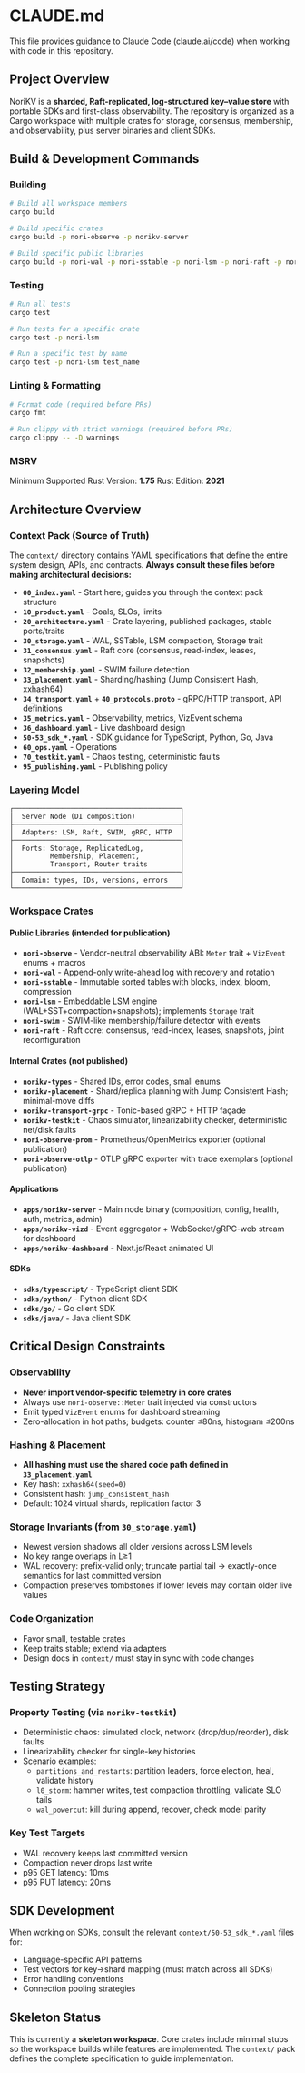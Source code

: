 # CLAUDE.md

This file provides guidance to Claude Code (claude.ai/code) when working with code in this repository.

## Project Overview

NoriKV is a **sharded, Raft-replicated, log-structured key–value store** with portable SDKs and first-class observability. The repository is organized as a Cargo workspace with multiple crates for storage, consensus, membership, and observability, plus server binaries and client SDKs.

## Build & Development Commands

### Building
```bash
# Build all workspace members
cargo build

# Build specific crates
cargo build -p nori-observe -p norikv-server

# Build specific public libraries
cargo build -p nori-wal -p nori-sstable -p nori-lsm -p nori-raft -p nori-swim
```

### Testing
```bash
# Run all tests
cargo test

# Run tests for a specific crate
cargo test -p nori-lsm

# Run a specific test by name
cargo test -p nori-lsm test_name
```

### Linting & Formatting
```bash
# Format code (required before PRs)
cargo fmt

# Run clippy with strict warnings (required before PRs)
cargo clippy -- -D warnings
```

### MSRV
Minimum Supported Rust Version: **1.75**
Rust Edition: **2021**

## Architecture Overview

### Context Pack (Source of Truth)
The `context/` directory contains YAML specifications that define the entire system design, APIs, and contracts. **Always consult these files before making architectural decisions:**

- **`00_index.yaml`** - Start here; guides you through the context pack structure
- **`10_product.yaml`** - Goals, SLOs, limits
- **`20_architecture.yaml`** - Crate layering, published packages, stable ports/traits
- **`30_storage.yaml`** - WAL, SSTable, LSM compaction, Storage trait
- **`31_consensus.yaml`** - Raft core (consensus, read-index, leases, snapshots)
- **`32_membership.yaml`** - SWIM failure detection
- **`33_placement.yaml`** - Sharding/hashing (Jump Consistent Hash, xxhash64)
- **`34_transport.yaml`** + **`40_protocols.proto`** - gRPC/HTTP transport, API definitions
- **`35_metrics.yaml`** - Observability, metrics, VizEvent schema
- **`36_dashboard.yaml`** - Live dashboard design
- **`50-53_sdk_*.yaml`** - SDK guidance for TypeScript, Python, Go, Java
- **`60_ops.yaml`** - Operations
- **`70_testkit.yaml`** - Chaos testing, deterministic faults
- **`95_publishing.yaml`** - Publishing policy

### Layering Model
```
┌─────────────────────────────────────────┐
│  Server Node (DI composition)           │
├─────────────────────────────────────────┤
│  Adapters: LSM, Raft, SWIM, gRPC, HTTP  │
├─────────────────────────────────────────┤
│  Ports: Storage, ReplicatedLog,         │
│         Membership, Placement,          │
│         Transport, Router traits        │
├─────────────────────────────────────────┤
│  Domain: types, IDs, versions, errors   │
└─────────────────────────────────────────┘
```

### Workspace Crates

#### Public Libraries (intended for publication)
- **`nori-observe`** - Vendor-neutral observability ABI: `Meter` trait + `VizEvent` enums + macros
- **`nori-wal`** - Append-only write-ahead log with recovery and rotation
- **`nori-sstable`** - Immutable sorted tables with blocks, index, bloom, compression
- **`nori-lsm`** - Embeddable LSM engine (WAL+SST+compaction+snapshots); implements `Storage` trait
- **`nori-swim`** - SWIM-like membership/failure detector with events
- **`nori-raft`** - Raft core: consensus, read-index, leases, snapshots, joint reconfiguration

#### Internal Crates (not published)
- **`norikv-types`** - Shared IDs, error codes, small enums
- **`norikv-placement`** - Shard/replica planning with Jump Consistent Hash; minimal-move diffs
- **`norikv-transport-grpc`** - Tonic-based gRPC + HTTP façade
- **`norikv-testkit`** - Chaos simulator, linearizability checker, deterministic net/disk faults
- **`nori-observe-prom`** - Prometheus/OpenMetrics exporter (optional publication)
- **`nori-observe-otlp`** - OTLP gRPC exporter with trace exemplars (optional publication)

#### Applications
- **`apps/norikv-server`** - Main node binary (composition, config, health, auth, metrics, admin)
- **`apps/norikv-vizd`** - Event aggregator + WebSocket/gRPC-web stream for dashboard
- **`apps/norikv-dashboard`** - Next.js/React animated UI

#### SDKs
- **`sdks/typescript/`** - TypeScript client SDK
- **`sdks/python/`** - Python client SDK
- **`sdks/go/`** - Go client SDK
- **`sdks/java/`** - Java client SDK

## Critical Design Constraints

### Observability
- **Never import vendor-specific telemetry in core crates**
- Always use `nori-observe::Meter` trait injected via constructors
- Emit typed `VizEvent` enums for dashboard streaming
- Zero-allocation in hot paths; budgets: counter ≤80ns, histogram ≤200ns

### Hashing & Placement
- **All hashing must use the shared code path defined in `33_placement.yaml`**
- Key hash: `xxhash64(seed=0)`
- Consistent hash: `jump_consistent_hash`
- Default: 1024 virtual shards, replication factor 3

### Storage Invariants (from `30_storage.yaml`)
- Newest version shadows all older versions across LSM levels
- No key range overlaps in L≥1
- WAL recovery: prefix-valid only; truncate partial tail → exactly-once semantics for last committed version
- Compaction preserves tombstones if lower levels may contain older live values

### Code Organization
- Favor small, testable crates
- Keep traits stable; extend via adapters
- Design docs in `context/` must stay in sync with code changes

## Testing Strategy

### Property Testing (via `norikv-testkit`)
- Deterministic chaos: simulated clock, network (drop/dup/reorder), disk faults
- Linearizability checker for single-key histories
- Scenario examples:
  - `partitions_and_restarts`: partition leaders, force election, heal, validate history
  - `l0_storm`: hammer writes, test compaction throttling, validate SLO tails
  - `wal_powercut`: kill during append, recover, check model parity

### Key Test Targets
- WAL recovery keeps last committed version
- Compaction never drops last write
- p95 GET latency: 10ms
- p95 PUT latency: 20ms

## SDK Development

When working on SDKs, consult the relevant `context/50-53_sdk_*.yaml` files for:
- Language-specific API patterns
- Test vectors for key→shard mapping (must match across all SDKs)
- Error handling conventions
- Connection pooling strategies

## Skeleton Status

This is currently a **skeleton workspace**. Core crates include minimal stubs so the workspace builds while features are implemented. The `context/` pack defines the complete specification to guide implementation.
